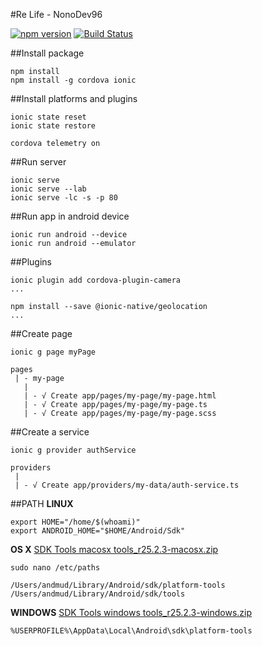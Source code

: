 #Re Life - NonoDev96

[![npm version](https://badge.fury.io/js/ionic.svg)](https://badge.fury.io/js/ionic) [![Build Status](https://travis-ci.org/apache/cordova-cli.svg?branch=master)](https://travis-ci.org/apache/cordova-cli)

##Install package
```npm
npm install
npm install -g cordova ionic 
```

##Install platforms and plugins
```npm
ionic state reset
ionic state restore

cordova telemetry on
```

##Run server
```npm
ionic serve 
ionic serve --lab
ionic serve -lc -s -p 80
```

##Run app in android device
```npm
ionic run android --device
ionic run android --emulator
```

##Plugins 
```npm
ionic plugin add cordova-plugin-camera
...

npm install --save @ionic-native/geolocation
...
```

##Create page 
```
ionic g page myPage

pages
 | - my-page
   |
   | - √ Create app/pages/my-page/my-page.html
   | - √ Create app/pages/my-page/my-page.ts
   | - √ Create app/pages/my-page/my-page.scss
```

##Create a service
```
ionic g provider authService

providers
 | 
 | - √ Create app/providers/my-data/auth-service.ts
```

##PATH
**LINUX** 
```
export HOME="/home/$(whoami)"
export ANDROID_HOME="$HOME/Android/Sdk"
```

**OS X** 
[SDK Tools macosx tools_r25.2.3-macosx.zip](https://dl.google.com/android/repository/tools_r25.2.3-macosx.zip)
```
sudo nano /etc/paths

/Users/andmud/Library/Android/sdk/platform-tools
/Users/andmud/Library/Android/sdk/tools
```

**WINDOWS** 
[SDK Tools windows tools_r25.2.3-windows.zip](https://dl.google.com/android/repository/tools_r25.2.3-windows.zip)
```
%USERPROFILE%\AppData\Local\Android\sdk\platform-tools
```